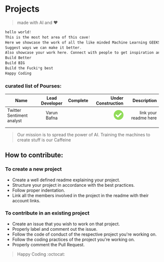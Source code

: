 # Projects

>made with AI and :heart:

```c
hello world!
This is the most hot area of this cave!
Here we showcase the work of all the like minded Machine Learning GEEKS. The things we've created over time. Explore these. Fall in love with ML more and more. Help us improve.
Suggest ways we can make it better.
Also showcase your work here. Connect with people to get inspiration and build.
Build Better
Build BIG
Build the Fucki*g best
Happy Coding

```



###  curated list of Pourses:
| Name   |   Lead Developer      |  Complete  |Under Construction|Description|
| ------------- |:-------------:| -----:|------:|----------:|
|  Twitter Sentiment analyst |      Varun Bafna        |  		|![alt text](/img/tick.png)	| link your readme here |
|               |               |	    |		||
|               |				| 		|		||







> Our mission is to spread the power of AI. Training the machines to create stuff is our Caffeine


## How to contribute:
### To create a new project 
* Create a well defined readme explaining your project.
* Structure your project in accordance with the best practices.
* Follow proper indentation.
* Link all the members involved in the project in the readme with their account links.
### To contribute in an existing project
* Create an issue that you wish to work on that project.
* Properly label and comment out the issue.
* Follow the code of conduct of the respective project you're working on.
* Follow the coding practices of the project you're working on.
* Properly comment the Pull Request.

> Happy Coding :octocat:
